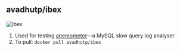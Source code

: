 ## avadhutp/ibex
![ibex](http://dockeri.co/image/avadhutp/ibex)
1. Used for testing [anemometer](https://github.com/box/Anemometer)—a MySQL slow query log analyser
2. To pull: `docker pull avadhutp/ibex`

